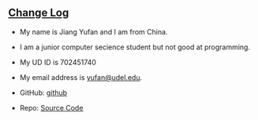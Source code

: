 [Change Log](https://github.com/Yufan-lab/Yufan-lab.github.io/blob/main/required%20sections/change%20log.md)
--








- My name is Jiang Yufan and I am from China.

- I am a junior computer secience student but not good at programming.

- My UD ID is 702451740

- My email address is yufan@udel.edu.

- GitHub: [github](https://github.com/Yufan-lab/Yufanlab.github.io/)

- Repo: [Source Code](https://github.com/Yufan-lab/Yufanlab.github.io/edit/main/README.md)
